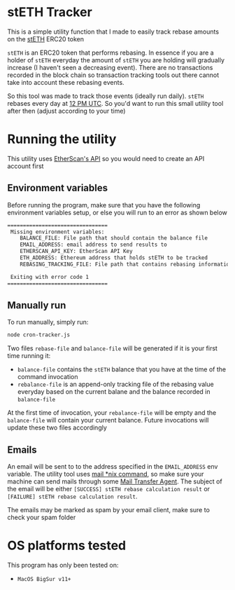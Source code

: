 # stETH Tracker

This is a simple utility function that I made to easily track rebase amounts on the [stETH](https://lido.fi/) ERC20 token

`stETH` is an ERC20 token that performs rebasing. In essence if you are a holder of `stETH` everyday the amount of `stETH` you are holding will gradually increase (I haven't seen a decreasing event). There are no transactions recorded in the block chain so transaction tracking tools out there cannot take into account these rebasing events.

So this tool was made to track those events (ideally run daily). `stETH` rebases every day at [12 PM UTC](https://blog.lido.fi/lido-development-update-one-month-of-lido/). So you'd want to run this small utility tool after then (adjust according to your time)

# Running the utility

This utility uses [EtherScan's API](https://docs.etherscan.io/) so you would need to create an API account first

## Environment variables

Before running the program, make sure that you have the following environment variables setup, or else you will run to an error as shown below

```bash
================================
 Missing environment variables:
    BALANCE_FILE: File path that should contain the balance file
    EMAIL_ADDRESS: email address to send results to
    ETHERSCAN_API_KEY: EtherScan API Key
    ETH_ADDRESS: Ethereum address that holds stETH to be tracked
    REBASING_TRACKING_FILE: File path that contains rebasing information

 Exiting with error code 1
================================
```

## Manually run

To run manually, simply run:

```bash
node cron-tracker.js
```

Two files `rebase-file` and `balance-file` will be generated if it is your first time running it:

- `balance-file` contains the `stETH` balance that you have at the time of the command invocation
- `rebalance-file` is an append-only tracking file of the rebasing value everyday based on the current balane and the balance recorded in `balance-file`

At the first time of invocation, your `rebalance-file` will be empty and the `balance-file` will contain your current balance. Future invocations will update these two files accordingly

## Emails

An email will be sent to to the address specified in the `EMAIL_ADDRESS` env variable. The utility tool uses [mail *nix command](https://www.commandlinux.com/man-page/man1/Mail.1.html), so make sure your machine can send mails through some [Mail Transfer Agent](https://developer.ibm.com/tutorials/l-lpic1-108-3/). The subject of the email will be either `[SUCCESS] stETH rebase calculation result` or `[FAILURE] stETH rebase calculation result`.

The emails may be marked as spam by your email client, make sure to check your spam folder

# OS platforms tested

This program has only been tested on:

- `MacOS BigSur v11+`
